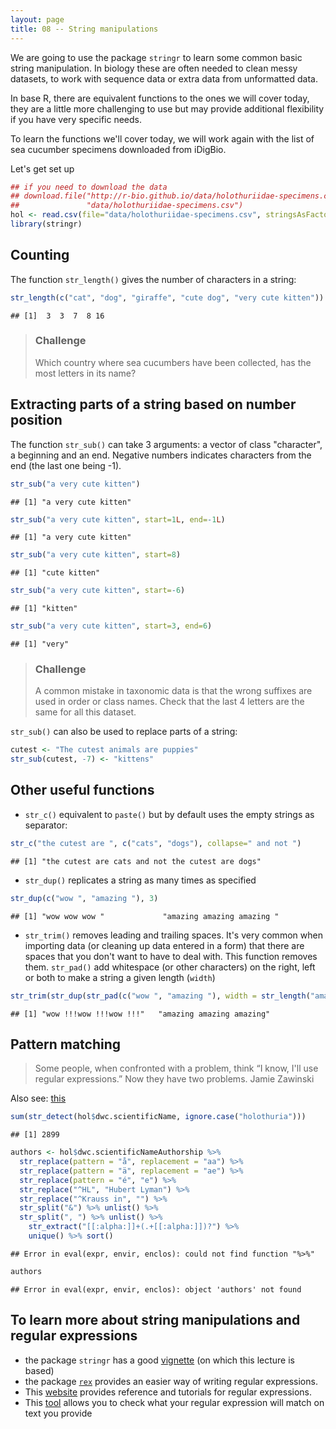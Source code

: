 ```yaml
---
layout: page
title: 08 -- String manipulations
---
```


We are going to use the package `stringr` to learn some common basic string
manipulation. In biology these are often needed to clean messy datasets, to work
with sequence data or extra data from unformatted data.

In base R, there are equivalent functions to the ones we will cover today, they
are a little more challenging to use but may provide additional flexibility if
you have very specific needs.

To learn the functions we'll cover today, we will work again with the list of
sea cucumber specimens downloaded from iDigBio.

Let's get set up


```r
## if you need to download the data
## download.file("http://r-bio.github.io/data/holothuriidae-specimens.csv",
##               "data/holothuriidae-specimens.csv")
hol <- read.csv(file="data/holothuriidae-specimens.csv", stringsAsFactors=FALSE)
library(stringr)
```

## Counting

The function `str_length()` gives the number of characters in a string:


```r
str_length(c("cat", "dog", "giraffe", "cute dog", "very cute kitten"))
```

```
## [1]  3  3  7  8 16
```

> ### Challenge
>
> Which country where sea cucumbers have been collected, has the most letters in
> its name?

## Extracting parts of a string based on number position

The function `str_sub()` can take 3 arguments: a vector of class "character", a
beginning and an end. Negative numbers indicates characters from the end (the
last one being -1).


```r
str_sub("a very cute kitten")
```

```
## [1] "a very cute kitten"
```

```r
str_sub("a very cute kitten", start=1L, end=-1L)
```

```
## [1] "a very cute kitten"
```

```r
str_sub("a very cute kitten", start=8)
```

```
## [1] "cute kitten"
```

```r
str_sub("a very cute kitten", start=-6)
```

```
## [1] "kitten"
```

```r
str_sub("a very cute kitten", start=3, end=6)
```

```
## [1] "very"
```

> ### Challenge
>
> A common mistake in taxonomic data is that the wrong suffixes are used in
>order or class names. Check that the last 4 letters are the same for all this
>dataset.

`str_sub()` can also be used to replace parts of a string:


```r
cutest <- "The cutest animals are puppies"
str_sub(cutest, -7) <- "kittens"
```


## Other useful functions

* `str_c()` equivalent to `paste()` but by default uses the empty strings as
separator:


```r
str_c("the cutest are ", c("cats", "dogs"), collapse=" and not ")
```

```
## [1] "the cutest are cats and not the cutest are dogs"
```

* `str_dup()` replicates a string as many times as specified


```r
str_dup(c("wow ", "amazing "), 3)
```

```
## [1] "wow wow wow "             "amazing amazing amazing "
```

* `str_trim()` removes leading and trailing spaces. It's very common when
  importing data (or cleaning up data entered in a form) that there are spaces
  that you don't want to have to deal with. This function removes
  them. `str_pad()` add whitespace (or other characters) on the right, left or
  both to make a string a given length (`width`)


```r
str_trim(str_dup(str_pad(c("wow ", "amazing "), width = str_length("amazing"), side="right", pad = "!"),  3))
```

```
## [1] "wow !!!wow !!!wow !!!"   "amazing amazing amazing"
```

## Pattern matching

> Some people, when confronted with a problem, think “I know, I'll use regular
> expressions.”  Now they have two problems.  Jamie Zawinski


Also see: [this](http://www.explainxkcd.com/wiki/index.php/1313:_Regex_Golf)



```r
sum(str_detect(hol$dwc.scientificName, ignore.case("holothuria")))
```

```
## [1] 2899
```


```r
authors <- hol$dwc.scientificNameAuthorship %>%
  str_replace(pattern = "å", replacement = "aa") %>%
  str_replace(pattern = "ä", replacement = "ae") %>%
  str_replace(pattern = "é", "e") %>%
  str_replace("^HL", "Hubert Lyman") %>%
  str_replace("^Krauss in", "") %>%
  str_split("&") %>% unlist() %>%
  str_split(", ") %>% unlist() %>%
    str_extract("[[:alpha:]]+(.+[[:alpha:]])?") %>%
    unique() %>% sort()
```

```
## Error in eval(expr, envir, enclos): could not find function "%>%"
```

```r
authors
```

```
## Error in eval(expr, envir, enclos): object 'authors' not found
```

<!--- TODO: This lesson lacks a basic intro to regular expressions -->

## To learn more about string manipulations and regular expressions

* the package `stringr` has a good
  [vignette](https://github.com/hadley/stringr/blob/master/vignettes/stringr.Rmd)
  (on which this lecture is based)
* the package [`rex`](http://cran.r-project.org/web/packages/rex/index.html)
provides an easier way of writing regular expressions.
* This [website](http://www.regular-expressions.info/index.html) provides
reference and tutorials for regular expressions.
* This [tool](http://regexr.com/) allows you to check what your regular
expression will match on text you provide
